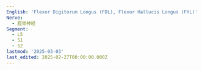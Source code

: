 ```yaml
---
English: 'Flexor Digitorum Longus (FDL), Flexor Hallucis Longus (FHL)'
Nerve:
  - 脛骨神経
Segment:
  - L5
  - S1
  - S2
lastmod: '2025-03-03'
last_edited: 2025-02-27T00:00:00.000Z
---
```



